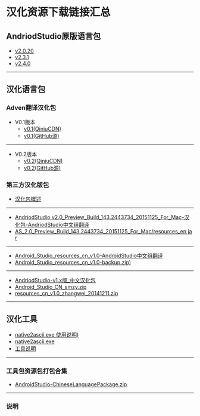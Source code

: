 # 汉化资源下载链接汇总


## AndriodStudio原版语言包
- [v2.0.20](http://ooi5oubvl.bkt.clouddn.com/Archive/resources_en/resources_en-v2.0.0.20-20160405.jar)
- [v2.3.1](#)
- [v2.4.0](#)

---

## 汉化语言包
### Adven翻译汉化包
- V0.1版本
	- [v0.1(QiniuCDN)](https://github.com/ACXNX/AndroidStudio2.0.x.CN/blob/master/Release/AndriodStudio-v2.0.0.20_resources_cn-v0.1-20160405.jar)
	- [v0.1(GitHub源)](https://github.com/ACXNX/AndroidStudio2.0.x.CN/blob/master/Release/AndriodStudio-v2.0.0.20_resources_cn-v0.1-20160405.jar)

---
- V0.2版本
	- [v0.2(QiniuCDN)](https://github.com/ACXNX/AndroidStudio2.0.x.CN/blob/master/Release/AndriodStudio-v2.0.0.20_resources_cn-v0.1-20160405.jar)
	- [v0.2(GitHub源)](https://github.com/ACXNX/AndroidStudio2.0.x.CN/blob/master/Release/AndroidStudio_v2.0.0.20_resources_cn-v0.2-20170414.jar)


### 第三方汉化版包
- [汉化包概述](http://ooi5oubvl.bkt.clouddn.com/Archive/README.md)
---
- [AndriodStudio v2.0_Preview_Build_143.2443734_20151125_For_Mac-汉化包-AndriodStudio中文组翻译](http://ooi5oubvl.bkt.clouddn.com/Archive/AS_2.0_Preview_Build_143.2443734_20151125_For_Mac/AS_2.0_Preview_Build_143.2443734_20151125_For_Mac-README.md)
- [AS_2.0_Preview_Build_143.2443734_20151125_For_Mac/resources_en.jar](http://ooi5oubvl.bkt.clouddn.com/Archive/AS_2.0_Preview_Build_143.2443734_20151125_For_Mac/resources_en.jar)

---
- [Android_Studio_resources_cn_v1.0-AndroidStudio中文组翻译](http://ooi5oubvl.bkt.clouddn.com/Archive/Android_Studio_resources_cn_v1.0/Android_Studio_resources_cn_v1.0-README.md)
- [Android_Studio_resources_cn_v1.0-backup.zip)](http://ooi5oubvl.bkt.clouddn.com/Archive/Android_Studio_resources_cn_v1.0/Android_Studio_resources_cn_v1.0-backup.zip)

---

- [AndriodStudio-v1.x版_中文汉化包](http://ooi5oubvl.bkt.clouddn.com/Archive/AndriodStudio_1.x_resources_cn/AndriodStudio_1.x_resources_cn-README.md)
- [Android_Studio_CN_smzy.zip](http://ooi5oubvl.bkt.clouddn.com/Archive/AndriodStudio_1.x_resources_cn/Android_Studio_CN_smzy.zip)
- [resources_cn_v1.0_zhangwei_20141211.zip](http://ooi5oubvl.bkt.clouddn.com/Archive/AndriodStudio_1.x_resources_cn/resources_cn_v1.0_zhangwei_20141211.zip)


---
## 汉化工具
- [native2ascii.exe 使用说明)](http://ooi5oubvl.bkt.clouddn.com/Tools/%E7%BC%96%E7%A0%81%E8%BD%AC%E6%8D%A2%E5%B7%A5%E5%85%B7/Java%E5%B1%9E%E6%80%A7properties%E6%96%87%E4%BB%B6%E8%BD%AC%E7%A0%81.txt)
- [native2ascii.exe](http://ooi5oubvl.bkt.clouddn.com/Tools/%E7%BC%96%E7%A0%81%E8%BD%AC%E6%8D%A2%E5%B7%A5%E5%85%B7/native2ascii.exe)
- [工具说明](http://ooi5oubvl.bkt.clouddn.com/Tools/Tools-README.md)
---
### 工具包资源包打包合集
- [AndroidStudio-ChineseLanguagePackage.zip](http://ooi5oubvl.bkt.clouddn.com/AndroidStudio-ChineseLanguagePackage.zip)
---
### 说明






